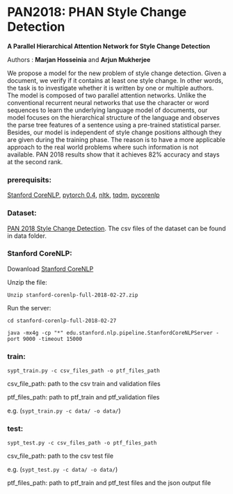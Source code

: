 # PAN2018: PHAN Style Change Detection
**A Parallel Hierarchical Attention Network for Style Change Detection**

Authors : **Marjan Hosseinia** and **Arjun Mukherjee**

We propose a model for the new problem of style change detection.
Given a document, we verify if it contains at least one style change. In other
words, the task is to investigate whether it is written by one or multiple authors.
The model is composed of two parallel attention networks. Unlike the conventional
recurrent neural networks that use the character or word sequences to learn
the underlying language model of documents, our model focuses on the hierarchical
structure of the language and observes the parse tree features of a sentence
using a pre-trained statistical parser. Besides, our model is independent of style
change positions although they are given during the training phase. The reason
is to have a more applicable approach to the real world problems where such information
is not available. PAN 2018 results show that it achieves 82% accuracy
and stays at the second rank.


### prerequisits:
[Stanford CoreNLP](https://stanfordnlp.github.io/CoreNLP/),
[pytorch 0.4](https://anaconda.org/soumith/pytorch),
[nltk](https://anaconda.org/anaconda/nltk), [tqdm](https://anaconda.org/conda-forge/tqdm),
[pycorenlp](https://github.com/smilli/py-corenlp)

### Dataset:
[PAN 2018 Style Change Detection](https://pan.webis.de/clef18/pan18-web/author-identification.html).
The csv files of the dataset can be found in data folder.

### Stanford CoreNLP:

Dowanload [Stanford CoreNLP](https://stanfordnlp.github.io/CoreNLP/)

Unzip the file:

`Unzip stanford-corenlp-full-2018-02-27.zip`

Run the server:

`cd stanford-corenlp-full-2018-02-27`

`java -mx4g -cp "*" edu.stanford.nlp.pipeline.StanfordCoreNLPServer -port 9000 -timeout 15000`

### train:
`sypt_train.py -c csv_files_path -o ptf_files_path`  

csv_file_path: path to the csv train and validation files

ptf_files_path: path to ptf_train and ptf_validation files

e.g. (`sypt_train.py -c data/ -o data/`)

### test:
`sypt_test.py -c csv_files_path -o ptf_files_path`

csv_file_path: path to the csv test file

e.g. (`sypt_test.py -c data/ -o data/`)

ptf_files_path: path to ptf_train and ptf_test files and the json output file 
